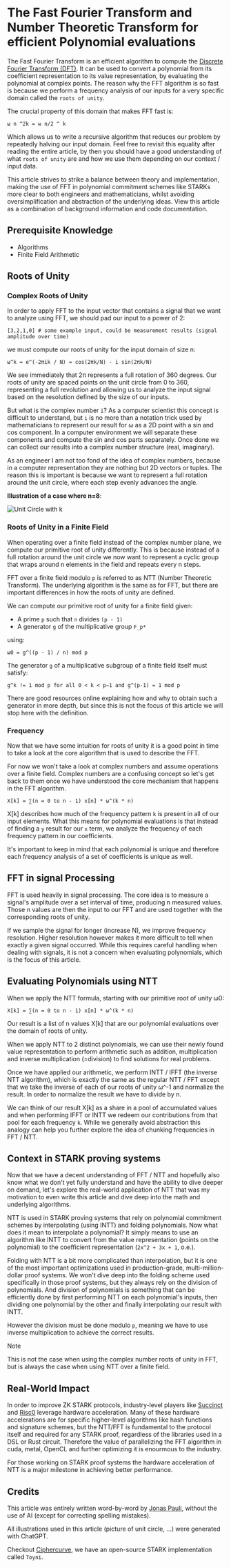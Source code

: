 # The Fast Fourier Transform and Number Theoretic Transform for efficient Polynomial evaluations
The Fast Fourier Transform is an efficient algorithm to compute the [Discrete Fourier Transform (DFT)](https://en.wikipedia.org/wiki/Discrete_Fourier_transform). It can be used to convert a polynomial from its coefficient representation to its value representation, by evaluating the polynomial at complex points. The reason why the FFT algorithm is so fast is because we perform a frequency analysis of our inputs for a very specific domain called the `roots of unity`. 

The crucial property of this domain that makes FFT fast is:
```
ω n ^2k = w n/2 ^ k
```
Which allows us to write a recursive algorithm that reduces our problem by repeatedly halving our input domain.
Feel free to revisit this equality after reading the entire article, by then you should have a good understanding of what `roots of unity` are 
and how we use them depending on our context / input data.

This article strives to strike a balance between theory and implementation, making the use of FFT in polynomial commitment schemes like STARKs more clear to both engineers and mathematicians, whilst avoiding oversimplification and abstraction of the underlying ideas. View this article as a combination of background information and code documentation.

## Prerequisite Knowledge
- Algorithms
- Finite Field Arithmetic

## Roots of Unity
### Complex Roots of Unity
In order to apply FFT to the input vector that contains a signal that we want to analyze using FFT, we should pad our input to a power of 2:

```
[3,2,1,0] # some example input, could be measurement results (signal amplitude over time)
```

we must compute our roots of unity for the input domain of size n:

```
ω^k = e^(-2πik / N) = cos(2πk/N) - i sin(2πk/N)
```
We see immediately that 2π represents a full rotation of 360 degrees. Our roots of unity are spaced points on the unit circle from 0 to 360, representing a full revolution and allowing us to analyze the input signal based on the resolution defined by the size of our inputs.

But what is the complex number `i`? As a computer scientist this concept is difficult to understand, but `i` is no more than a notation trick used by mathematicians to represent our result for ω as a 2D point with a sin and cos component. In a computer environment we will separate these components and compute the sin and cos parts separately. Once done we can collect our results into a complex number structure (real, imaginary). 

As an engineer I am not too fond of the idea of complex numbers, because in a computer representation they are nothing but 2D vectors or tuples. The reason this is important is because we want to represent a full rotation around the unit circle, where each step evenly advances the angle.

**Illustration of a case where n=8**:

![Unit Circle with k](resources/fft/unit-circle.png)

### Roots of Unity in a Finite Field
When operating over a finite field instead of the complex number plane,
we compute our primitive root of unity differently. This is because instead
of a full rotation around the unit circle we now want to represent a cyclic group
that wraps around n elements in the field and repeats every n steps.

FFT over a finite field modulo `p` is referred to as NTT (Number Theoretic Transform).
The underlying algorithm is the same as for FFT, but there are important differences in 
how the roots of unity are defined.

We can compute our primitive root of unity for a finite field given:

- A prime `p` such that `n` divides `(p - 1)`
- A generator `g` of the multiplicative group `F_p*`

using:

```
ω0 = g^((p - 1) / n) mod p
```

The generator `g` of a multiplicative subgroup of a finite field itself must satisfy:

```
g^k != 1 mod p for all 0 < k < p−1 and g^(p-1) = 1 mod p
```

There are good resources online explaining how and why to obtain such a generator in more depth, but since this is not the focus of this article we will stop here with the definition.

### Frequency
Now that we have some intuition for roots of unity it is a good point in time to take a look at the core algorithm that is used to describe the FFT.

For now we won't take a look at complex numbers and assume operations over a finite field. Complex numbers are a confusing concept so let's get back to them once we have understood the core mechanism that happens in the FFT algorithm.

```
X[k] = ∑(n = 0 to n - 1) x[n] * ω^(k * n)
```

X[k] describes how much of the frequency pattern `k` is present in all of our input elements. What this means for polynomial evaluations is that instead of finding a `y` result for
our `x` term, we analyze the frequency of each frequency pattern in our coefficients.

It's important to keep in mind that each polynomial is unique and therefore each frequency
analysis of a set of coefficients is unique as well. 

## FFT in signal Processing
FFT is used heavily in signal processing. The core idea is to measure a signal's amplitude over 
a set interval of time, producing n measured values. Those n values are then the input to our FFT and are used together with the corresponding roots of unity.

If we sample the signal for longer (increase N), we improve frequency resolution. Higher resolution however makes it more difficult to tell when exactly a given signal occurred. While this requires careful handling when dealing with signals, it is not a concern when evaluating polynomials, which is the focus of this article.

## Evaluating Polynomials using NTT
When we apply the NTT formula, starting with our primitive root of unity ω0:
```
X[k] = ∑(n = 0 to n - 1) x[n] * ω^(k * n)
```

Our result is a list of n values X[k] that are our polynomial evaluations over the 
domain of roots of unity.

When we apply NTT to 2 distinct polynomials, we can use their newly found value representation
to perform arithmetic such as addition, multiplication and inverse multiplication (=division) to find solutions for real problems.

Once we have applied our arithmetic, we perform INTT / IFFT (the inverse NTT algorithm), which is exactly the same as the regular NTT / FFT except that we take the inverse of each of our roots of unity  ω^-1 and normalize the result. In order to normalize the result we have to divide by n. 

We can think of our result X[k] as a share in a pool of accumulated values and when performing IFFT or INTT we redeem our contributions from that pool for each frequency `k`. While we generally avoid abstraction this analogy can help you further explore the idea of chunking frequencies in FFT / NTT.

## Context in STARK proving systems
Now that we have a decent understanding of FFT / NTT and hopefully also know what we don't yet fully understand and have the ability to dive deeper on demand, let's explore the real-world application of NTT that was my motivation to even write this article and dive deep into the math and underlying algorithms.

NTT is used in STARK proving systems that rely on polynomial commitment schemes by interpolating (using INTT) and folding polynomials. Now what does it mean to interpolate a polynomial? It simply means to use an algorithm like INTT to convert from the value representation (points on the polynomial) to the coefficient representation (`2x^2 + 3x + 1`, o.e.). 

Folding with NTT is a bit more complicated than interpolation, but it is one of the most important optimizations used in production-grade, multi-million-dollar proof systems. We won't dive deep into the folding scheme used specifically in those proof systems, but they always rely on the division of polynomials. And division of polynomials is something that can be efficiently done by first performing NTT on each polynomial's inputs, then dividing one polynomial by the other and finally interpolating our result with INTT.

However the division must be done modulo `p`, meaning we have to use inverse multiplication to achieve the correct results. 

>[!NOTE]
> This is not the case when using the complex number roots of unity in FFT, 
> but is always the case when using NTT over a finite field.


## Real-World Impact
In order to improve ZK STARK protocols, industry-level players like [Succinct](https://github.com/succinctlabs) and [Risc0](https://github.com/risc0/risc0) leverage hardware acceleration. Many of these hardware accelerations are for specific higher-level algorithms like hash functions and signature schemes, but the NTT/FFT is fundamental to the protocol itself and required for any STARK proof, regardless of the libraries used in a DSL or Rust circuit. Therefore the value of parallelizing the FFT algorithm in cuda, metal, OpenCL and further optimizing it is enourmous to the industry.

For those working on STARK proof systems the hardware acceleration of NTT is a major milestone in achieving better performance. 

## Credits
This article was entirely written word-by-word by [Jonas Pauli](https://www.linkedin.com/in/jonas-pauli/), without the use of AI (except for correcting spelling mistakes).

All illustrations used in this article (picture of unit circle, ...) were generated with ChatGPT.

Checkout [Ciphercurve](https://ciphercurve.com), we have an open-source STARK implementation called `Toyni`.